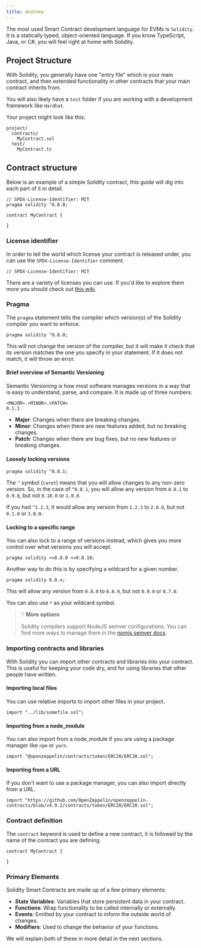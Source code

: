 ```yaml
---
title: Anatomy
---
```


<head>
    <title>Anatomy (EVM)</title>
</head>

The most used Smart Contract development language for EVMs is `Solidity`. It is a statically typed, object-oriented language.
If you know TypeScript, Java, or C#, you will feel right at home with Solidity.


## Project Structure

With Solidity, you generally have one "entry file" which is your main contract, and then extended functionality in other contracts that your main contract inherits from.

You will also likely have a `test` folder if you are working with a development framework like `Hardhat`.

Your project might look like this:
```text
project/
  contracts/
    MyContract.sol
  test/
    MyContract.ts
```





## Contract structure

Below is an example of a simple Solidity contract, this guide will dig into each part of it in detail.

```solidity
// SPDX-License-Identifier: MIT
pragma solidity ^0.8.0;

contract MyContract {

}
```

### License identifier

In order to tell the world which license your contract is released under, you can use the `SPDX-License-Identifier` comment.

```solidity
// SPDX-License-Identifier: MIT
```

There are a variety of licenses you can use. If you'd like to explore them more you should check
out [this wiki](https://en.wikipedia.org/wiki/Software_license).



### Pragma

The `pragma` statement tells the compiler which version(s) of the Solidity compiler you want to enforce.

```solidity
pragma solidity ^0.8.0;
```

This will not change the version of the compiler, but it will make it check that its version matches the one you 
specify in your statement. If it does not match, it will throw an error.

#### Brief overview of Semantic Versioning

Semantic Versioning is how most software manages versions in a way that is easy to understand, parse, and compare. It is made up of three numbers:

```text
<MAJOR>.<MINOR>.<PATCH>
0.1.1
```

- **Major**: Changes when there are breaking changes.
- **Minor**: Changes when there are new features added, but no breaking changes.
- **Patch**: Changes when there are bug fixes, but no new features or breaking changes.

#### Loosely locking versions

```solidity
pragma solidity ^0.8.1;
```

The `^` symbol (`caret`) means that you will allow changes to any non-zero version. So, in the case of `^0.8.1`,
you will allow any version from `0.8.1` to `0.9.0`, but not `0.10.0` or `1.0.0`.

If you had `^1.2.3`, it would allow any version from `1.2.3` to `2.0.0`, but not `0.1.0` or `3.0.0`.

#### Locking to a specific range

You can also lock to a range of versions instead, which gives you more control over what versions you will accept.

```solidity
pragma solidity >=0.8.0 <=0.8.10;
```

Another way to do this is by specifying a wildcard for a given number.

```solidity
pragma solidity 0.8.x;
```

This will allow any version from `0.8.0` to `0.8.9`, but not `0.9.0` or `0.7.0`.

You can also use `*` as your wildcard symbol.

> ❔ **More options**
> 
> Solidity compilers support NodeJS semver configurations. 
> You can find more ways to manage them in the [npmjs semver docs](https://docs.npmjs.com/cli/v6/using-npm/semver).







### Importing contracts and libraries

With Solidity you can import other contracts and libraries into your contract. This is useful for keeping your code dry, 
and for using libraries that other people have written.

#### Importing local files

You can use relative imports to import other files in your project.

```solidity
import "../lib/somefile.sol";
```

#### Importing from a node_module

You can also import from a node_module if you are using a package manager like `npm` or `yarn`.

```solidity
import "@openzeppelin/contracts/token/ERC20/ERC20.sol";
```

#### Importing from a URL

If you don't want to use a package manager, you can also import directly from a URL.

```solidity
import "https://github.com/OpenZeppelin/openzeppelin-contracts/blob/v4.9.2/contracts/token/ERC20/ERC20.sol";
```




### Contract definition

The `contract` keyword is used to define a new contract, it is followed by the name of the contract you are defining.

```solidity
contract MyContract {

}
```


### Primary Elements

Solidity Smart Contracts are made up of a few primary elements:

- **State Variables**: Variables that store persistent data in your contract.
- **Functions**: Wrap functionality to be called internally or externally.
- **Events**: Emitted by your contract to inform the outside world of changes.
- **Modifiers**: Used to change the behavior of your functions.

We will explain both of these in more detail in the next sections.
